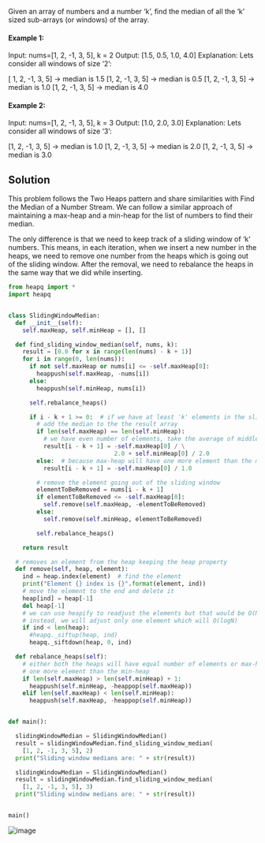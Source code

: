 Given an array of numbers and a number ‘k’, find the median of all the ‘k’ sized sub-arrays (or windows) of the array.

#### Example 1:

Input: nums=[1, 2, -1, 3, 5], k = 2
Output: [1.5, 0.5, 1.0, 4.0]
Explanation: Lets consider all windows of size ‘2’:

[ 1, 2, -1, 3, 5] -> median is 1.5
[1, 2, -1, 3, 5] -> median is 0.5
[1, 2, -1, 3, 5] -> median is 1.0
[1, 2, -1, 3, 5] -> median is 4.0

#### Example 2:

Input: nums=[1, 2, -1, 3, 5], k = 3
Output: [1.0, 2.0, 3.0]
Explanation: Lets consider all windows of size ‘3’:

[1, 2, -1, 3, 5] -> median is 1.0
[1, 2, -1, 3, 5] -> median is 2.0
[1, 2, -1, 3, 5] -> median is 3.0

## Solution #
This problem follows the Two Heaps pattern and share similarities with Find the Median of a Number Stream. We can follow a similar approach of maintaining a max-heap and a min-heap for the list of numbers to find their median.

The only difference is that we need to keep track of a sliding window of ‘k’ numbers. This means, in each iteration, when we insert a new number in the heaps, we need to remove one number from the heaps which is going out of the sliding window. After the removal, we need to rebalance the heaps in the same way that we did while inserting.


```python
from heapq import *
import heapq


class SlidingWindowMedian:
  def __init__(self):
    self.maxHeap, self.minHeap = [], []

  def find_sliding_window_median(self, nums, k):
    result = [0.0 for x in range(len(nums) - k + 1)]
    for i in range(0, len(nums)):
      if not self.maxHeap or nums[i] <= -self.maxHeap[0]:
        heappush(self.maxHeap, -nums[i])
      else:
        heappush(self.minHeap, nums[i])

      self.rebalance_heaps()

      if i - k + 1 >= 0:  # if we have at least 'k' elements in the sliding window
        # add the median to the the result array
        if len(self.maxHeap) == len(self.minHeap):
          # we have even number of elements, take the average of middle two elements
          result[i - k + 1] = -self.maxHeap[0] / \
                              2.0 + self.minHeap[0] / 2.0
        else:  # because max-heap will have one more element than the min-heap
          result[i - k + 1] = -self.maxHeap[0] / 1.0

        # remove the element going out of the sliding window
        elementToBeRemoved = nums[i - k + 1]
        if elementToBeRemoved <= -self.maxHeap[0]:
          self.remove(self.maxHeap, -elementToBeRemoved)
        else:
          self.remove(self.minHeap, elementToBeRemoved)

        self.rebalance_heaps()

    return result

  # removes an element from the heap keeping the heap property
  def remove(self, heap, element):
    ind = heap.index(element)  # find the element
    print("Element {} index is {}".format(element, ind))
    # move the element to the end and delete it
    heap[ind] = heap[-1]
    del heap[-1]
    # we can use heapify to readjust the elements but that would be O(N),
    # instead, we will adjust only one element which will O(logN)
    if ind < len(heap):
      #heapq._siftup(heap, ind)
      heapq._siftdown(heap, 0, ind)

  def rebalance_heaps(self):
    # either both the heaps will have equal number of elements or max-heap will have
    # one more element than the min-heap
    if len(self.maxHeap) > len(self.minHeap) + 1:
      heappush(self.minHeap, -heappop(self.maxHeap))
    elif len(self.maxHeap) < len(self.minHeap):
      heappush(self.maxHeap, -heappop(self.minHeap))


def main():

  slidingWindowMedian = SlidingWindowMedian()
  result = slidingWindowMedian.find_sliding_window_median(
    [1, 2, -1, 3, 5], 2)
  print("Sliding window medians are: " + str(result))

  slidingWindowMedian = SlidingWindowMedian()
  result = slidingWindowMedian.find_sliding_window_median(
    [1, 2, -1, 3, 5], 3)
  print("Sliding window medians are: " + str(result))


main()

```

![image](https://user-images.githubusercontent.com/33947539/179667073-a0e8e02f-743c-4bf7-9474-4505115c3fa4.png)





